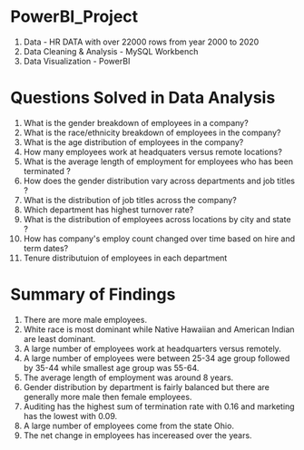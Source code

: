 # PowerBI_Project
1. Data - HR DATA with over 22000 rows from year 2000 to 2020
2. Data Cleaning & Analysis - MySQL Workbench
3. Data Visualization - PowerBI

# Questions Solved in Data Analysis
1. What is the gender breakdown of employees in a company?
2. What is the race/ethnicity breakdown of employees in the company?
3. What is the age distribution of employees in the company?
4. How many employees work at headquaters versus remote locations?
5. What is the average length of employment for employees who has been terminated ?
6. How does the gender distribution vary across departments and job titles ?
7. What is the distribution of job titles across the company?
8. Which department has highest turnover rate?
9. What is the distribution of employees across locations by city and state ?
10. How has company's employ count changed over time based on hire and term dates?
11. Tenure distributuion of employees in each department

# Summary of Findings
1. There are more male employees.
2. White race is most dominant while Native Hawaiian and American Indian are least dominant.
3. A large number of employees work at headquarters versus remotely.
4. A large number of employees were between 25-34 age group followed by 35-44 while smallest age group was 55-64.
5. The average length of employment was around 8 years.
6. Gender distribution by department is fairly balanced but there are generally more male then female employees.
7. Auditing has the highest sum of termination rate with 0.16 and marketing has the lowest with 0.09.
8. A large number of employees come from the state Ohio.
9. The net change in employees has incereased over the years.
